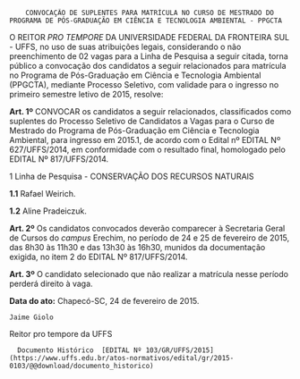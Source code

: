         CONVOCAÇÃO DE SUPLENTES PARA MATRÍCULA NO CURSO DE MESTRADO DO PROGRAMA DE PÓS-GRADUAÇÃO EM CIÊNCIA E TECNOLOGIA AMBIENTAL - PPGCTA  

O REITOR *PRO TEMPORE* DA UNIVERSIDADE FEDERAL DA FRONTEIRA SUL - UFFS, no uso de suas atribuições legais, considerando o não preenchimento de 02 vagas para a Linha de Pesquisa a seguir citada, torna público a convocação dos candidatos a seguir relacionados para matrícula no Programa de Pós-Graduação em Ciência e Tecnologia Ambiental (PPGCTA), mediante Processo Seletivo, com validade para o ingresso no primeiro semestre letivo de 2015, resolve:

 **Art. 1º** CONVOCAR os candidatos a seguir relacionados, classificados como suplentes do Processo Seletivo de Candidatos a Vagas para o Curso de Mestrado do Programa de Pós-Graduação em Ciência e Tecnologia Ambiental, para ingresso em 2015.1, de acordo com o Edital nº EDITAL Nº 627/UFFS/2014, em conformidade com o resultado final, homologado pelo EDITAL Nº 817/UFFS/2014.

 1 Linha de Pesquisa - CONSERVAÇÃO DOS RECURSOS NATURAIS

 **1.1** Rafael Weirich.

 **1.2** Aline Pradeiczuk.

 **Art. 2º** Os candidatos convocados deverão comparecer à Secretaria Geral de Cursos do *campus* Erechim, no período de 24 e 25 de fevereiro de 2015, das 8h30 às 11h30 e das 13h30 às 16h30, munidos da documentação exigida, no item 2 do EDITAL Nº 817/UFFS/2014.

 **Art. 3º** O candidato selecionado que não realizar a matrícula nesse período perderá direito à vaga.

  

   **Data do ato:** Chapecó-SC, 24 de fevereiro de 2015.   
 

    Jaime Giolo   
 Reitor pro tempore da UFFS 

      Documento Histórico  [EDITAL Nº 103/GR/UFFS/2015](https://www.uffs.edu.br/atos-normativos/edital/gr/2015-0103/@@download/documento_historico)     
      